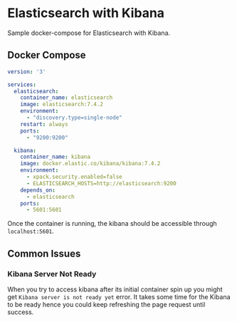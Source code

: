 # Elasticsearch with Kibana

Sample docker-compose for Elasticsearch with Kibana.

## Docker Compose

```yaml
version: '3'

services:
  elasticsearch:
    container_name: elasticsearch
    image: elasticsearch:7.4.2
    environment:
      - "discovery.type=single-node"
    restart: always
    ports:
      - "9200:9200"

  kibana:
    container_name: kibana
    image: docker.elastic.co/kibana/kibana:7.4.2
    environment:
      - xpack.security.enabled=false
      - ELASTICSEARCH_HOSTS=http://elasticsearch:9200
    depends_on:
      - elasticsearch
    ports:
      - 5601:5601

```

Once the container is running, the kibana should be accessible through `localhost:5601`.

## Common Issues

### Kibana Server Not Ready

When you try to access kibana after its initial container spin up you might get `Kibana server is not ready yet` error. It takes some time for the Kibana to be ready hence you could keep refreshing the page request until success.
